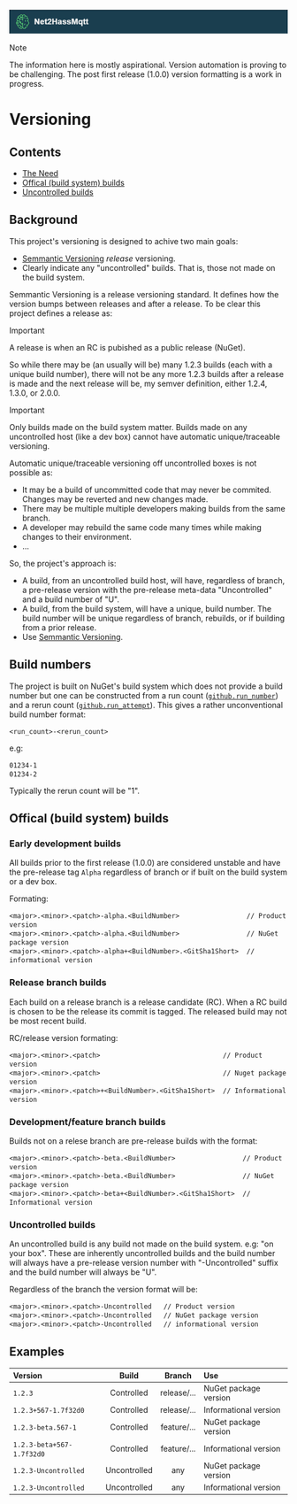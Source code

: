 ![](/Documentation/Images/Net2HassMqtt_banner_820x70.png)

> [!NOTE]
> The information here is mostly aspirational.
> Version automation is proving to be challenging.
> The post first release (1.0.0) version formatting is a work in progress.

# Versioning

## Contents

* [The Need](#the-need)
* [Offical (build system) builds](#offical-build-system-builds)
* [Uncontrolled builds](#uncontrolled-builds)

## Background

This project's versioning is designed to achive two main goals:

* [Semmantic Versioning](https://semver.org/) _release_ versioning.
* Clearly indicate any "uncontrolled" builds. That is, those not made on the build system.

Semmantic Versioning is a release versioning standard. 
It defines how the version bumps between releases and after a release. 
To be clear this project defines a release as:

> [!Important]
> A release is when an RC is pubished as a public release (NuGet).

So while there may be (an usually will be) many 1.2.3 builds (each with a unique build number), 
there will not be any more 1.2.3 builds after a release is made and the next release will be, my semver definition, either 1.2.4, 1.3.0, or 2.0.0.

> [!Important]
> Only builds made on the build system matter.
> Builds made on any uncontrolled host (like a dev box) cannot have automatic unique/traceable versioning.

Automatic unique/traceable versioning off uncontrolled boxes is not possible as:

* It may be a build of uncommitted code that may never be commited. Changes may be reverted and new changes made.
* There may be multiple multiple developers making builds from the same branch.
* A developer may rebuild the same code many times while making changes to their environment.
* ...

So, the project's approach is:

* A build, from an uncontrolled build host, will have, regardless of branch, a pre-release version with the pre-release meta-data "Uncontrolled" and a build number of "U".
* A build, from the build system, will have a unique, build number. The build number will be unique regardless of branch, rebuilds, or if building from a prior release.
* Use [Semmantic Versioning](https://semver.org/).

## Build numbers

The project is built on NuGet's build system which does not provide a build number but one can be constructed from a run count (<a href="https://docs.github.com/en/actions/learn-github-actions/contexts#github-context">`github.run_number`</a>) and a rerun count (<a href="https://docs.github.com/en/actions/learn-github-actions/contexts#github-context">`github.run_attempt`</a>).
This gives a rather unconventional build number format:

```
<run_count>-<rerun_count>
```

e.g:

```
01234-1
01234-2
```

Typically the rerun count will be "1".


## Offical (build system) builds

### Early development builds

All builds prior to the first release (1.0.0) are considered unstable and have the pre-release tag `Alpha`
regardless of branch or if built on the build system or a dev box.

Formating:

```
<major>.<minor>.<patch>-alpha.<BuildNumber>                 // Product version
<major>.<minor>.<patch>-alpha.<BuildNumber>                 // NuGet package version
<major>.<minor>.<patch>-alpha+<BuildNumber>.<GitSha1Short>  // informational version
```

### Release branch builds

Each build on a release branch is a release candidate (RC).
When a RC build is chosen to be the release its commit is tagged. 
The released build may not be most recent build.

RC/release version formating:

````
<major>.<minor>.<patch>                               // Product version
<major>.<minor>.<patch>                               // Nuget package version
<major>.<minor>.<patch>+<BuildNumber>.<GitSha1Short>  // Informational version
````

### Development/feature branch builds

Builds not on a relese branch are pre-release builds with the format:

````
<major>.<minor>.<patch>-beta.<BuildNumber>                 // Product version
<major>.<minor>.<patch>-beta.<BuildNumber>                 // NuGet package version
<major>.<minor>.<patch>-beta+<BuildNumber>.<GitSha1Short>  // Informational version
````

### Uncontrolled builds

An uncontrolled build is any build not made on the build system. e.g: "on your box".
These are inherently uncontrolled builds and the build number will always have a pre-release version number with "-Uncontrolled" suffix and
the build number will always be "U".

Regardless of the branch the version format will be:

````
<major>.<minor>.<patch>-Uncontrolled   // Product version
<major>.<minor>.<patch>-Uncontrolled   // NuGet package version
<major>.<minor>.<patch>-Uncontrolled   // informational version
````

## Examples

| Version                    | Build         | Branch      | Use                     |
|:-------------------------- |  :---:        |   :---:     |:----------------------- |
| `1.2.3`                    | Controlled    | release/... | NuGet package version   |
| `1.2.3+567-1.7f32d0`       | Controlled    | release/... | Informational version   |
| `1.2.3-beta.567-1`         | Controlled    | feature/... | NuGet package version   |
| `1.2.3-beta+567-1.7f32d0`  | Controlled    | feature/... | Informational version   |
| `1.2.3-Uncontrolled`       | Uncontrolled  | any         | NuGet package version   |
| `1.2.3-Uncontrolled`       | Uncontrolled  | any         | Informational version   |


